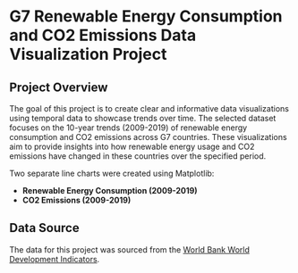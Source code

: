 # G7 Renewable Energy Consumption and CO2 Emissions Data Visualization Project

## Project Overview
The goal of this project is to create clear and informative data visualizations using temporal data to showcase trends over time. The selected dataset focuses on the 10-year trends (2009-2019) of renewable energy consumption and CO2 emissions across G7 countries. These visualizations aim to provide insights into how renewable energy usage and CO2 emissions have changed in these countries over the specified period.

Two separate line charts were created using Matplotlib:
- **Renewable Energy Consumption (2009-2019)**
- **CO2 Emissions (2009-2019)**

## Data Source
The data for this project was sourced from the [World Bank World Development Indicators](https://databank.worldbank.org/source/world-development-indicators).
